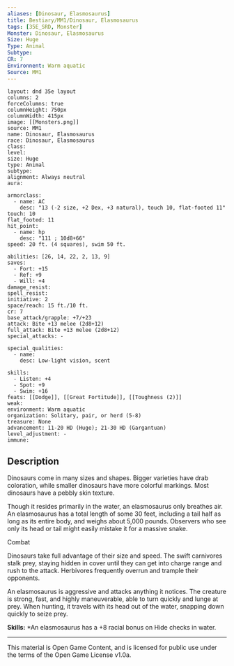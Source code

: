 ```yaml
---
aliases: [Dinosaur, Elasmosaurus]
title: Bestiary/MM1/Dinosaur, Elasmosaurus
tags: [35E_SRD, Monster]
Monster: Dinosaur, Elasmosaurus
Size: Huge
Type: Animal
Subtype: 
CR: 7
Environnent: Warm aquatic
Source: MM1
---
```


```statblock
layout: dnd 35e layout
columns: 2
forceColumns: true
columnHeight: 750px
columnWidth: 415px
image: [[Monsters.png]]
source: MM1
name: Dinosaur, Elasmosaurus
race: Dinosaur, Elasmosaurus
class: 
level: 
size: Huge
type: Animal
subtype: 
alignment: Always neutral
aura: 

armorclass:
  - name: AC
    desc: "13 (-2 size, +2 Dex, +3 natural), touch 10, flat-footed 11"
touch: 10
flat_footed: 11
hit_point:
  - name: hp
    desc: "111 ; 10d8+66"
speed: 20 ft. (4 squares), swim 50 ft.

abilities: [26, 14, 22, 2, 13, 9]
saves:
  - Fort: +15
  - Ref: +9
  - Will: +4
damage_resist: 
spell_resist: 
initiative: 2
space/reach: 15 ft./10 ft.
cr: 7
base_attack/grapple: +7/+23
attack: Bite +13 melee (2d8+12)
full_attack: Bite +13 melee (2d8+12)
special_attacks: -

special_qualities:
  - name: 
    desc: Low-light vision, scent

skills:
  - Listen: +4
  - Spot: +9
  - Swim: +16
feats: [[Dodge]], [[Great Fortitude]], [[Toughness (2)]]
weak: 
environment: Warm aquatic
organization: Solitary, pair, or herd (5-8)
treasure: None
advancement: 11-20 HD (Huge); 21-30 HD (Gargantuan)
level_adjustment: -
immune: 
```

## Description

<p>Dinosaurs come in many sizes and shapes. Bigger varieties have drab coloration, while smaller dinosaurs have more colorful markings. Most dinosaurs have a pebbly skin texture.</p>
<p>Though it resides primarily in the water, an elasmosaurus only breathes air. An elasmosaurus has a total length of some 30 feet, including a tail half as long as its entire body, and weighs about 5,000 pounds. Observers who see only its head or tail might easily mistake it for a massive snake.</p>
<p>Combat</p>
<p>Dinosaurs take full advantage of their size and speed. The swift carnivores stalk prey, staying hidden in cover until they can get into charge range and rush to the attack. Herbivores frequently overrun and trample their opponents.</p>
<p>An elasmosaurus is aggressive and attacks anything it notices. The creature is strong, fast, and highly maneuverable, able to turn quickly and lunge at prey. When hunting, it travels with its head out of the water, snapping down quickly to seize prey.</p>
<p>
            <b>Skills:</b> *An elasmosaurus has a +8 racial bonus on Hide checks in water.</p>

---

This material is Open Game Content, and is licensed for public use under
the terms of the Open Game License v1.0a.
